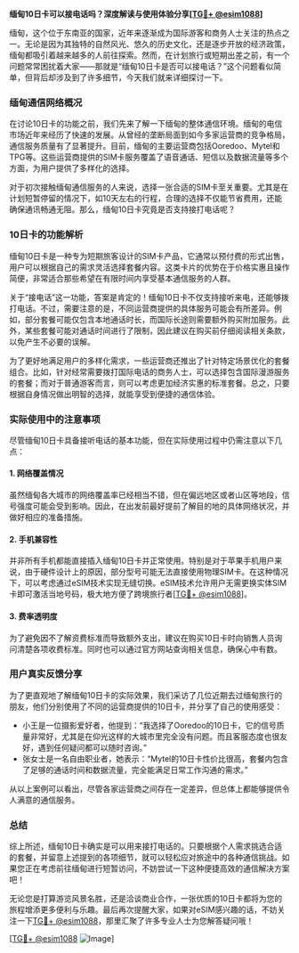 **缅甸10日卡可以接电话吗？深度解读与使用体验分享[[TG💪+ @esim1088](https://t.me/s/esim1088)]**

缅甸，这个位于东南亚的国家，近年来逐渐成为国际游客和商务人士关注的热点之一。无论是因为其独特的自然风光、悠久的历史文化，还是逐步开放的经济政策，缅甸都吸引着越来越多的人前往探索。然而，在计划旅行或短期出差之前，有一个问题常常困扰着大家——那就是“缅甸10日卡是否可以接电话？”这个问题看似简单，但背后却涉及到了许多细节，今天我们就来详细探讨一下。

### 缅甸通信网络概况

在讨论10日卡的功能之前，我们先来了解一下缅甸的整体通信环境。缅甸的电信市场近年来经历了快速的发展。从曾经的垄断局面到如今多家运营商的竞争格局，通信服务质量有了显著提升。目前，缅甸的主要运营商包括Ooredoo、Mytel和TPG等。这些运营商提供的SIM卡服务覆盖了语音通话、短信以及数据流量等多个方面，为用户提供了多样化的选择。

对于初次接触缅甸通信服务的人来说，选择一张合适的SIM卡至关重要。尤其是在计划短暂停留的情况下，如10天左右的行程，合理的选择不仅能节省费用，还能确保通讯畅通无阻。那么，缅甸10日卡究竟是否支持接打电话呢？

### 10日卡的功能解析

缅甸10日卡是一种专为短期旅客设计的SIM卡产品，它通常以预付费的形式出售，用户可以根据自己的需求灵活选择套餐内容。这类卡片的优势在于价格实惠且操作简便，非常适合那些希望在有限时间内享受基本通信服务的人群。

关于“接电话”这一功能，答案是肯定的！缅甸10日卡不仅支持接听来电，还能够拨打电话。不过，需要注意的是，不同运营商提供的具体服务可能会有所差异。例如，部分套餐可能仅包含本地通话时长，而国际长途则需要额外购买附加服务。此外，某些套餐可能对通话时间进行了限制，因此建议在购买前仔细阅读相关条款，以免产生不必要的误解。

为了更好地满足用户的多样化需求，一些运营商还推出了针对特定场景优化的套餐组合。比如，针对经常需要拨打国际电话的商务人士，可以选择包含国际漫游服务的套餐；而对于普通游客而言，则可以考虑更加经济实惠的标准套餐。总之，只要根据自身情况做出明智的选择，就能享受到便捷的通信体验。

### 实际使用中的注意事项

尽管缅甸10日卡具备接听电话的基本功能，但在实际使用过程中仍需注意以下几点：

#### 1. 网络覆盖情况
虽然缅甸各大城市的网络覆盖率已经相当不错，但在偏远地区或者山区等地段，信号强度可能会受到影响。因此，在出发前最好提前了解目的地的具体网络状况，并做好相应的准备措施。

#### 2. 手机兼容性
并非所有手机都能直接插入缅甸10日卡并正常使用。特别是对于苹果手机用户来说，由于硬件设计上的原因，部分型号可能无法直接使用物理SIM卡。在这种情况下，可以考虑通过eSIM技术实现无缝切换。eSIM技术允许用户无需更换实体SIM卡即可激活当地号码，极大地方便了跨境旅行者[[TG💪+ @esim1088](https://t.me/s/esim1088)]。

#### 3. 费率透明度
为了避免因不了解资费标准而导致额外支出，建议在购买10日卡时向销售人员询问清楚各项收费标准。同时也可以通过官方网站查询相关信息，确保心中有数。

### 用户真实反馈分享

为了更直观地了解缅甸10日卡的实际效果，我们采访了几位近期去过缅甸旅行的朋友，他们分别使用了不同的运营商提供的10日卡，并分享了自己的使用感受：

- 小王是一位摄影爱好者，他提到：“我选择了Ooredoo的10日卡，它的信号质量非常好，尤其是在仰光这样的大城市里完全没有问题。而且客服态度也很友好，遇到任何疑问都可以随时咨询。”
- 张女士是一名自由职业者，她表示：“Mytel的10日卡性价比很高，套餐内包含了足够的通话时间和数据流量，完全能满足日常工作沟通的需求。”

从以上案例可以看出，尽管各家运营商之间存在一定差异，但总体上都能够提供令人满意的通信服务。

### 总结

综上所述，缅甸10日卡确实是可以用来接打电话的。只要根据个人需求挑选合适的套餐，并留意上述提到的各项细节，就可以轻松应对旅途中的各种通信挑战。如果您正在考虑前往缅甸进行短暂访问，不妨尝试一下这种便捷高效的通信解决方案吧！

无论您是打算游览风景名胜，还是洽谈商业合作，一张优质的10日卡都将为您的旅程增添更多便利与乐趣。最后再次提醒大家，如果对eSIM感兴趣的话，不妨关注一下[TG💪+ @esim1088](https://t.me/s/esim1088)，那里汇聚了许多专业人士为您解答疑问哦！

[[TG💪+ @esim1088](https://t.me/s/esim1088) ![Image](https://i.postimg.cc/4NQfJmqS/Snipaste-2025-05-13-00-14-12.png)]